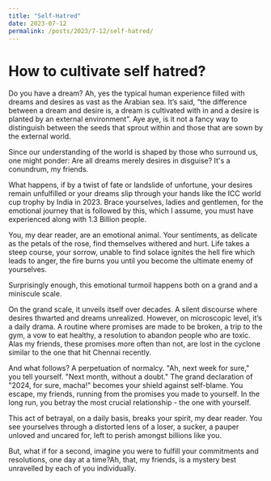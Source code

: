 ```yaml
---
title: "Self-Hatred"
date: 2023-07-12
permalink: /posts/2023/7-12/self-hatred/
---
```


How to cultivate self hatred?
======

Do you have a dream? Ah, yes the typical human experience filled with dreams and desires as vast as the Arabian sea. It’s said, “the difference between a dream and desire is, a dream is cultivated with in and a desire is planted by an external environment”. Aye aye, is it not a fancy way to distinguish between the seeds that sprout within and those that are sown by the external world.

Since our understanding of the world is shaped by those who surround us, one might ponder: Are all dreams merely desires in disguise? It's a conundrum, my friends.

What happens, if by a twist of fate or landslide of unfortune, your desires remain unfulfilled or your dreams slip through your hands like the ICC world cup trophy by India in 2023. Brace yourselves, ladies and gentlemen, for the emotional journey that is followed by this, which I assume, you must have experienced along with 1.3 Billion people.

You, my dear reader, are an emotional animal. Your sentiments, as delicate as the petals of the rose, find themselves withered and hurt. Life takes a steep course, your sorrow, unable to find solace ignites the hell fire which leads to anger, the fire burns you until you become the ultimate enemy of yourselves.

Surprisingly enough, this emotional turmoil happens both on a grand and a miniscule scale.

On the grand scale, it unveils itself over decades. A silent discourse where desires thwarted and 
dreams unrealized. However, on microscopic level, it’s a daily drama. A routine where promises are 
made to be broken, a trip to the gym, a vow to eat healthy, a resolution to abandon people who are toxic. Alas my friends, these promises more often than not, are lost in the cyclone similar to the one that hit Chennai recently.

And what follows? A perpetuation of normalcy. "Ah, next week for sure," you tell yourself. "Next month, without a doubt." The grand declaration of "2024, for sure, macha!" becomes your shield against self-blame. You escape, my friends, running from the promises you made to yourself. In the long run, you betray the most crucial relationship - the one with yourself.    

This act of betrayal, on a daily basis, breaks your spirit, my dear reader. You see yourselves through a distorted lens of a loser, a sucker, a pauper unloved and uncared for, left to perish amongst billions like you. 

But, what if for a second, imagine you were to fulfill your commitments and resolutions, one day at a time?Ah, that, my friends, is a mystery best unravelled by each of you individually.